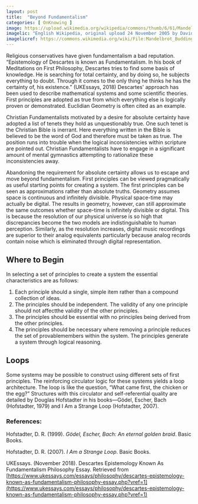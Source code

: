 ```yaml
---
layout: post
title:  "Beyond Fundamentalism"
categories: [ OnKnowing ]
image: https://upload.wikimedia.org/wikipedia/commons/thumb/6/61/Mandelbrot_Budding_turbines.jpg/640px-Mandelbrot_Budding_turbines.jpg
imagelic: "English Wikipedia, original upload 24 November 2005 by David R. Ingham"
imagelicref: https://commons.wikimedia.org/wiki/File:Mandelbrot_Budding_turbines.jpg#file
---
```

Religious conservatives have given fundamentalism a bad reputation. “Epistemology of Descartes is known as Fundamentalism. In his book of 
Meditations on First Philosophy, Descartes tries to find some basis of knowledge. He is searching for total certainty, and by doing so, he subjects 
everything to doubt. Through it comes to the only thing he thinks he has the certainty of, his existence.” (UKEssays, 2018) 
Descartes' approach has been used to describe mathematical systems and some scientific theories. First principles are adopted as true 
from which everything else is logically proven or demonstrated. Euclidian Geometry is often cited as an example.

Christian Fundamentalists motivated by a desire for absolute certainty have adopted a list of tenets they hold as unquestionably true. 
One such tenet is the Christian Bible is inerrant. Here everything written in the Bible is believed
to be the word of God and therefore must be taken as true. The position runs into trouble when the logical inconsistencies within scripture are 
pointed out. Christian Fundamentalists have to engage in a significant amount of mental gymnastics attempting to rationalize these 
inconsistencies away.

Abandoning the requirement for absolute certainty allows us to escape and move beyond fundamentalism. First principles can be viewed pragmatically 
as useful starting points for creating a system. The first principles can be seen as approximations rather than absolute truths. Geometry assumes 
space is continuous and infinitely divisible. Physical space-time may actually be digital. The results in geometry, however, can still approximate 
the same outcomes whether space-time is infinitely divisible or digital. This is because the resolution of our physical universe is so high that 
discrepancies become the two models are indistinguishable to human perception. Similarly, as the resolution increases, digital music recordings are 
superior to their analog equivalents particularly because analog records contain noise which is eliminated through digital representation.

## Where to Begin

In selecting a set of principles to create a system the essential characteristics are as follows:
1. Each principle should a single, simple item rather than a compound collection of ideas.
2. The principles should be independent. The validity of any one principle should not affectthe validity of the other principles.
3. The principles should be essential with no principles being derived from the other principles.
4. The principles should be necessary where removing a principle reduces the set of provablemembers within the system.
The principles generate a system through logical reasoning. 

## Loops

Some systems may be possible to 
construct using different sets of first principles. The reinforcing circulator logic for these 
systems yields a loop architecture. The loop is like the question, “What came first, the chicken or the egg?” 
Structures with this circulator and self-referential quality are detailed by Douglas Hofstadter in his books—Gödel, Escher, Bach (Hofstadter, 1979) 
and I Am a Strange Loop (Hofstadter, 2007).

### References:

Hofstadter, D. R. (1999). *Gödel, Escher, Bach: An eternal golden braid*. Basic Books. 

Hofstadter, D. R. (2007). *I Am a Strange Loop*. Basic Books.

UKEssays. (November 2018). Descartes Epistemology Known As Fundamentalism Philosophy Essay. 
Retrieved from 
[https://www.ukessays.com/essays/philosophy/descartes-epistemology-known-as-fundamentalism-philosophy-essay.php?vref=1](https://www.ukessays.com/essays/philosophy/descartes-epistemology-known-as-fundamentalism-philosophy-essay.php?vref=1) 